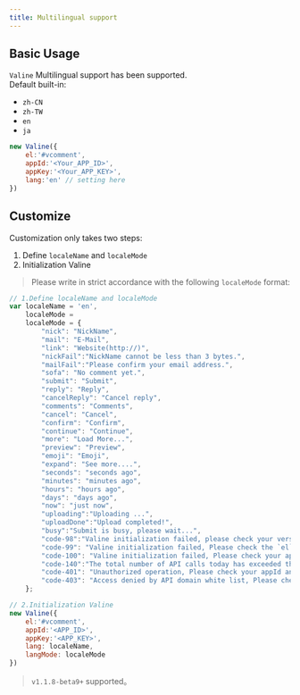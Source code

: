 ```yaml
---
title: Multilingual support
---
```


## Basic Usage
`Valine` Multilingual support has been supported.  
Default built-in:
- `zh-CN`
- `zh-TW`
- `en`
- `ja`

```js
new Valine({
    el:'#vcomment',
    appId:'<Your_APP_ID>',
    appKey:'<Your_APP_KEY>',
    lang:'en' // setting here
})
```

## Customize
Customization only takes two steps:
1. Define `localeName` and `localeMode`
2. Initialization Valine

> Please write in strict accordance with the following `localeMode` format:

```js
// 1.Define localeName and localeMode 
var localeName = 'en',
    localeMode = 
    localeMode = {	
        "nick": "NickName",
        "mail": "E-Mail",
        "link": "Website(http://)",
        "nickFail":"NickName cannot be less than 3 bytes.",
        "mailFail":"Please confirm your email address.",
        "sofa": "No comment yet.",
        "submit": "Submit",
        "reply": "Reply",
        "cancelReply": "Cancel reply",
        "comments": "Comments",
        "cancel": "Cancel",
        "confirm": "Confirm",
        "continue": "Continue",
        "more": "Load More...",
        "preview": "Preview",
        "emoji": "Emoji",
        "expand": "See more....",
        "seconds": "seconds ago",
        "minutes": "minutes ago",
        "hours": "hours ago",
        "days": "days ago",
        "now": "just now",
        "uploading":"Uploading ...",
        "uploadDone":"Upload completed!",
        "busy":"Submit is busy, please wait...",
        "code-98":"Valine initialization failed, please check your version of av-min.js.",
        "code-99": "Valine initialization failed, Please check the `el` element in the init method.",
        "code-100": "Valine initialization failed, Please check your appId and appKey.",
        "code-140":"The total number of API calls today has exceeded the development version limit.",
        "code-401": "Unauthorized operation, Please check your appId and appKey.",
        "code-403": "Access denied by API domain white list, Please check your security domain."
    };

// 2.Initialization Valine
new Valine({
    el:'#vcomment',
    appId:'<APP_ID>',
    appKey:'<APP_KEY>',
    lang: localeName,
    langMode: localeMode
})
```

> `v1.1.8-beta9+` supported。